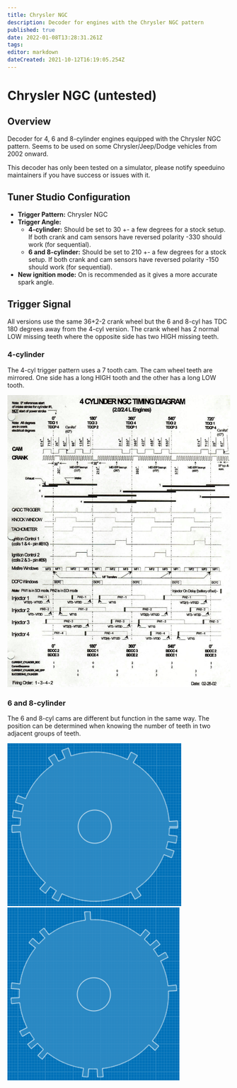 ```yaml
---
title: Chrysler NGC
description: Decoder for engines with the Chrysler NGC pattern
published: true
date: 2022-01-08T13:28:31.261Z
tags: 
editor: markdown
dateCreated: 2021-10-12T16:19:05.254Z
---
```


# Chrysler NGC (untested)
## Overview

Decoder for 4, 6 and 8-cylinder engines equipped with the Chrysler NGC pattern. Seems to be used on some Chrysler/Jeep/Dodge vehicles from 2002 onward.

This decoder has only been tested on a simulator, please notify speeduino maintainers if you have success or issues with it.

## Tuner Studio Configuration

- **Trigger Pattern:** Chrysler NGC
- **Trigger Angle:**
	- **4-cylinder:** Should be set to 30 +- a few degrees for a stock setup. If both crank and cam sensors have reversed polarity -330 should work (for sequential).
	- **6 and 8-cylinder:** Should be set to 210 +- a few degrees for a stock setup. If both crank and cam sensors have reversed polarity -150 should work (for sequential).
- **New ignition mode:** On is recommended as it gives a more accurate spark angle.

## Trigger Signal

All versions use the same 36+2-2 crank wheel but the 6 and 8-cyl has TDC 180 degrees away from the 4-cyl version.
The crank wheel has 2 normal LOW missing teeth where the opposite side has two HIGH missing teeth.

### 4-cylinder

The 4-cyl trigger pattern uses a 7 tooth cam. The cam wheel teeth are mirrored. One side has a long HIGH tooth and the other has a long LOW tooth.

![ngc_4_cylinder.jpg](/decoders/ngc_4_cylinder.jpg)

### 6 and 8-cylinder

The 6 and 8-cyl cams are different but function in the same way. The position can be determined when knowing the number of teeth in two adjacent groups of teeth.

![ngc_6-cyl_cam.png](/decoders/ngc_6-cyl_cam.png)![ngc_8-cyl_cam.png](/decoders/ngc_8-cyl_cam.png)